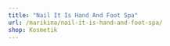 ```yaml
---
title: "Nail It Is Hand And Foot Spa"
url: /marikina/nail-it-is-hand-and-foot-spa/
shop: Kosmetik
---
```

